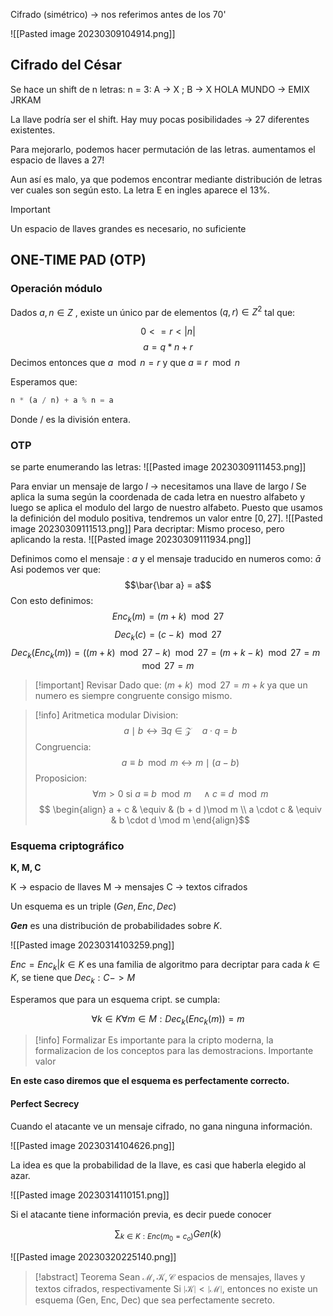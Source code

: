 
Cifrado (simétrico) -> nos referimos antes de los 70'

![[Pasted image 20230309104914.png]]

## Cifrado del César

Se hace un shift de n letras:
	n = 3: A -> X ; B -> X
	HOLA MUNDO -> EMIX JRKAM

La llave podría ser el shift. Hay muy pocas posibilidades -> 27 diferentes existentes.

Para mejorarlo, podemos hacer permutación de las letras. aumentamos el espacio de llaves a $27!$ 

Aun así es malo, ya que podemos encontrar mediante distribución de letras ver cuales son según esto. La letra E en ingles aparece el 13%. 

> [!important]
> Un espacio de llaves grandes es necesario, no suficiente

## ONE-TIME PAD (OTP)

### Operación módulo

Dados $a, n \in Z$ , existe un único par de elementos $(q, r) \in Z^2$ tal que:

$$0 <= r < |n|$$
$$a = q * n + r$$
	Decimos entonces que $a \mod n = r$    y que  $a \equiv r \mod n$ 

Esperamos que:
```python
n * (a / n) + a % n = a
```

Donde / es la división entera.

### OTP

se parte enumerando las letras:
![[Pasted image 20230309111453.png]]

Para enviar un mensaje de largo $l$ -> necesitamos una llave de largo $l$
Se aplica la suma según la coordenada de cada letra en nuestro alfabeto y luego se aplica el modulo del largo de nuestro alfabeto. 
Puesto que usamos la definición del modulo positiva, tendremos un valor entre $[0, 27]$.
![[Pasted image 20230309111513.png]]
Para decriptar:
Mismo proceso, pero aplicando la resta.
![[Pasted image 20230309111934.png]]

Definimos como el mensaje : $a$ y el mensaje traducido en numeros como: $\bar a$ 
Asi podemos ver que: 
$$\bar{\bar a} = a$$
Con esto definimos:
$$Enc_k(m)=(m+k) \mod 27$$
$$Dec_k(c)=(c-k) \mod 27$$
$$Dec_k(Enc_k(m))=((m+k) \mod 27 - k) \mod 27 = (m + k - k) \mod 27 = m \mod 27 = m$$

> [!important] Revisar
> Dado que: $(m + k) \mod 27 = m + k$ ya que un numero es siempre congruente consigo mismo.

> [!info] Aritmetica modular
> Division:
> $$a \mid b \leftrightarrow \exists q \in \mathcal{Z} \quad a \cdot q = b  $$
> Congruencia:
> $$a \equiv b \mod m \leftrightarrow  m \mid (a-b)$$
> Proposicion:
> $$\forall m > 0 \text{ si } a\equiv b \mod m \quad \land c \equiv d \mod m$$
> $$
\begin{align}
a + c  & \equiv  &  (b + d )\mod m \\
a \cdot c  & \equiv & b \cdot d \mod m
\end{align}$$


### Esquema criptográfico



**K, M, C**

K -> espacio de llaves
M -> mensajes
C -> textos cifrados

Un esquema es un triple ($Gen, Enc, Dec$)

**$Gen$** es una distribución de probabilidades sobre $K$.

![[Pasted image 20230314103259.png]]



$Enc = {Enc_k | k \in K}$ es una familia de algoritmo para decriptar para cada $k \in K$, se tiene que $Dec_k: C -> M$

Esperamos que para un esquema cript. se cumpla:

$$\forall k \in K \forall m \in M: Dec_k(Enc_k(m)) = m$$
> [!info] Formalizar
> Es importante para la cripto moderna, la formalizacion de los conceptos para las demostracions. Importante valor


**En este caso diremos que el esquema es perfectamente correcto.**

#### Perfect Secrecy

Cuando el atacante ve un mensaje cifrado, no gana ninguna información. 

![[Pasted image 20230314104626.png]]


La idea es que la probabilidad de la llave, es casi que haberla elegido al azar. 

![[Pasted image 20230314110151.png]]

Si el atacante tiene información previa, es decir puede conocer


$$\sum_{k \in K: Enc(m_{0}=c_{o})}Gen(k)$$

![[Pasted image 20230320225140.png]]


> [!abstract] Teorema
> Sean $\mathcal{M},\mathcal{K},\mathcal{C}$ espacios de mensajes, llaves y textos cifrados, respectivamente
> Si $\mid \mathcal{K}\mid < \mid \mathcal{M}\mid$, entonces no existe un esquema (Gen, Enc, Dec) que sea perfectamente secreto.


